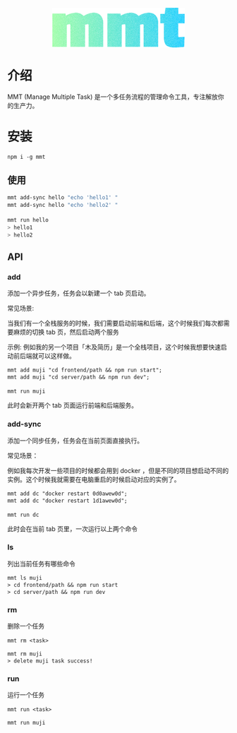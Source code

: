 
<p align="center">
  <img src="./source/mmt-logo.png" width="300" />
</p>


# 介绍

MMT (Manage Multiple Task) 是一个多任务流程的管理命令工具，专注解放你的生产力。


# 安装
```
npm i -g mmt
```
## 使用

```bash
mmt add-sync hello "echo 'hello1' "
mmt add-sync hello "echo 'hello2' "

mmt run hello
> hello1
> hello2
```

## API

### add

添加一个异步任务，任务会以新建一个 tab 页启动。

常见场景:

当我们有一个全栈服务的时候，我们需要启动前端和后端，这个时候我们每次都需要麻烦的切换 tab 页，然后启动两个服务

示例:
例如我的另一个项目「木及简历」是一个全栈项目，这个时候我想要快速启动前后端就可以这样做。
```
mmt add muji "cd frontend/path && npm run start";
mmt add muji "cd server/path && npm run dev";

mmt run muji
```
此时会新开两个 tab 页面运行前端和后端服务。

### add-sync

添加一个同步任务，任务会在当前页面直接执行。

常见场景：

例如我每次开发一些项目的时候都会用到 docker ，但是不同的项目想启动不同的实例。这个时候我就需要在电脑重启的时候启动对应的实例了。

```
mmt add dc "docker restart 0d0awew0d";
mmt add dc "docker restart 1d1awew0d";

mmt run dc
```
此时会在当前 tab 页里，一次运行以上两个命令


### ls

列出当前任务有哪些命令

```
mmt ls muji
> cd frontend/path && npm run start
> cd server/path && npm run dev

```

### rm
删除一个任务

`mmt rm <task>`

```
mmt rm muji
> delete muji task success!
```

### run

运行一个任务

`mmt run <task>`

```
mmt run muji
```





